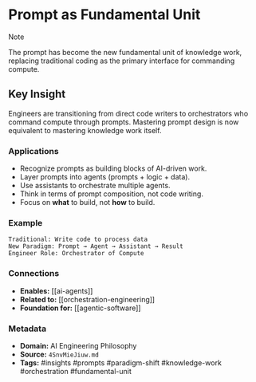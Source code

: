 # Prompt as Fundamental Unit

> [!NOTE]
> The prompt has become the new fundamental unit of knowledge work, replacing traditional coding as the primary interface for commanding compute.

## Key Insight
Engineers are transitioning from direct code writers to orchestrators who command compute through prompts. Mastering prompt design is now equivalent to mastering knowledge work itself.

### Applications
- Recognize prompts as building blocks of AI-driven work.
- Layer prompts into agents (prompts + logic + data).
- Use assistants to orchestrate multiple agents.
- Think in terms of prompt composition, not code writing.
- Focus on **what** to build, not **how** to build.

### Example
```plaintext
Traditional: Write code to process data
New Paradigm: Prompt → Agent → Assistant → Result
Engineer Role: Orchestrator of Compute
```

### Connections
- **Enables:** [[ai-agents]]
- **Related to:** [[orchestration-engineering]]
- **Foundation for:** [[agentic-software]]

### Metadata
- **Domain:** AI Engineering Philosophy
- **Source:** `4SnvMieJiuw.md`
- **Tags:** #insights #prompts #paradigm-shift #knowledge-work #orchestration #fundamental-unit
